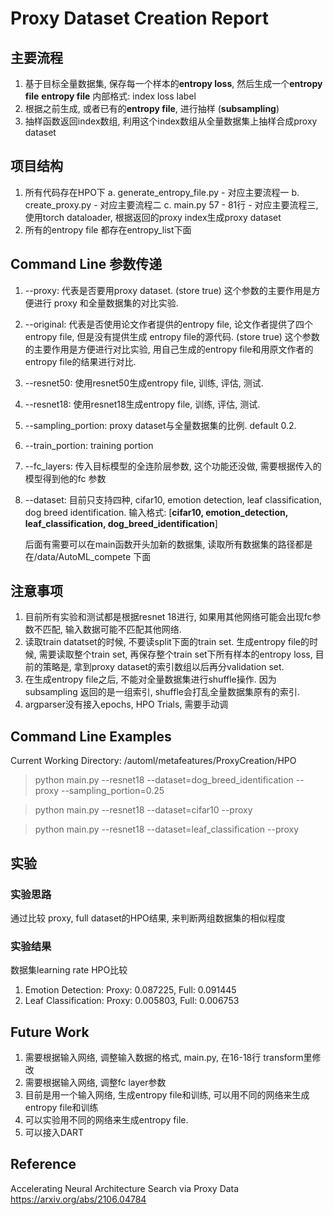 # Proxy Dataset Creation Report
 
 ## 主要流程
 1. 基于目标全量数据集, 保存每一个样本的**entropy loss**, 然后生成一个**entropy file**
    **entropy file** 内部格式: index    loss    label
 2. 根据之前生成, 或者已有的**entropy file**, 进行抽样 (**subsampling**)
 3. 抽样函数返回index数组, 利用这个index数组从全量数据集上抽样合成proxy dataset

 ## 项目结构
 1. 所有代码存在HPO下
    a. generate_entropy_file.py - 对应主要流程一
    b. create_proxy.py - 对应主要流程二
    c. main.py 57 - 81行 - 对应主要流程三, 使用torch dataloader, 根据返回的proxy index生成proxy dataset
 2. 所有的entropy file 都存在entropy_list下面

 ## Command Line 参数传递
 1. --proxy: 代表是否要用proxy dataset. (store true)
    这个参数的主要作用是方便进行 proxy 和全量数据集的对比实验.
 2. --original: 代表是否使用论文作者提供的entropy file, 论文作者提供了四个entropy file, 但是没有提供生成 entropy file的源代码. (store true)
    这个参数的主要作用是方便进行对比实验, 用自己生成的entropy file和用原文作者的entropy file的结果进行对比.
 3. --resnet50: 使用resnet50生成entropy file, 训练, 评估, 测试.
 4. --resnet18: 使用resnet18生成entropy file, 训练, 评估, 测试.
 5. --sampling_portion: proxy dataset与全量数据集的比例. default 0.2.
 6. --train_portion: training portion
 7. --fc_layers: 传入目标模型的全连阶层参数, 这个功能还没做, 需要根据传入的模型得到他的fc 参数
 8. --dataset: 目前只支持四种, cifar10, emotion detection, leaf classification, dog breed identification. 
 输入格式: [**cifar10, emotion_detection, leaf_classification, dog_breed_identification**]
    
    后面有需要可以在main函数开头加新的数据集, 读取所有数据集的路径都是在/data/AutoML_compete 下面

 ## 注意事项
 1. 目前所有实验和测试都是根据resnet 18进行, 如果用其他网络可能会出现fc参数不匹配, 输入数据可能不匹配其他网络.
 2. 读取train datatset的时候, 不要读split下面的train set. 生成entropy file的时候, 需要读取整个train set, 再保存整个train set下所有样本的entropy loss, 目前的策略是, 拿到proxy dataset的索引数组以后再分validation set.
 3. 在生成entropy file之后, 不能对全量数据集进行shuffle操作. 因为subsampling 返回的是一组索引, shuffle会打乱全量数据集原有的索引.
 4. argparser没有接入epochs, HPO Trials, 需要手动调

 ## Command Line Examples
 Current Working Directory: /automl/metafeatures/ProxyCreation/HPO


 >python main.py --resnet18 --dataset=dog_breed_identification --proxy --sampling_portion=0.25

 >python main.py --resnet18 --dataset=cifar10 --proxy

 >python main.py --resnet18 --dataset=leaf_classification --proxy


## 实验
### 实验思路
通过比较 proxy, full dataset的HPO结果, 来判断两组数据集的相似程度

### 实验结果
数据集learning rate HPO比较
1. Emotion Detection: Proxy: 0.087225, Full: 0.091445
2. Leaf Classification: Proxy: 0.005803, Full: 0.006753

## Future Work
1. 需要根据输入网络, 调整输入数据的格式, main.py, 在16-18行 transform里修改
2. 需要根据输入网络, 调整fc layer参数
3. 目前是用一个输入网络, 生成entropy file和训练, 可以用不同的网络来生成entropy file和训练
4. 可以实验用不同的网络来生成entropy file.
5. 可以接入DART

## Reference
Accelerating Neural Architecture Search via Proxy Data
https://arxiv.org/abs/2106.04784